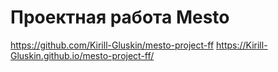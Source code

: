 # Проектная работа Mesto
https://github.com/Kirill-Gluskin/mesto-project-ff
https://Kirill-Gluskin.github.io/mesto-project-ff/
